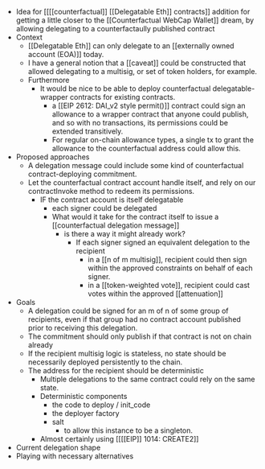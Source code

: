 - Idea for [[[[counterfactual]] [[Delegatable Eth]] contracts]] addition for getting a little closer to the [[Counterfactual WebCap Wallet]] dream, by allowing delegating to a counterfactaully published contract
- Context
    - [[Delegatable Eth]] can only delegate to an [[externally owned account (EOA)]] today.
    - I have a general notion that a [[caveat]] could be constructed that allowed delegating to a multisig, or set of token holders, for example.
    - Furthermore
        - It would be nice to be able to deploy counterfactual delegatable-wrapper contracts for existing contracts.
            - a [[EIP 2612: DAI_v2 style permit()]] contract could sign an allowance to a wrapper contract that anyone could publish, and so with no transactions, its permissions could be extended transitively.
            - For regular on-chain allowance types, a single tx to grant the allowance to the counterfactual address could allow this.
- Proposed approaches
    - A delegation message could include some kind of counterfactual contract-deploying commitment.
    - Let the counterfactual contract account handle itself, and rely on our contractInvoke method to redeem its permissions. 
        - IF the contract account is itself delegatable
            - each signer could be delegated
            - What would it take for the contract itself to issue a [[counterfactual delegation message]]
                - is there a way it might already work?
                    - If each signer signed an equivalent delegation to the recipient 
                        - in a [[n of m multisig]], recipient could then sign within the approved constraints on behalf of each signer.
                        - in a [[token-weighted vote]], recipient could cast votes within the approved [[attenuation]]
- Goals
    - A delegation could be signed for an m of n of some group of recipients, even if that group had no contract account published prior to receiving this delegation.
    - The commitment should only publish if that contract is not on chain already
    - If the recipient multisig logic is stateless, no state should be necessarily deployed persistently to the chain.
    - The address for the recipient should be deterministic
        - Multiple delegations to the same contract could rely on the same state.
        - Deterministic components
            - the code to deploy / init_code
            - the deployer factory
            - salt
                - to allow this instance to be a singleton.
        - Almost certainly using [[[[EIP]] 1014: CREATE2]]
- Current delegation shape
- Playing with necessary alternatives
